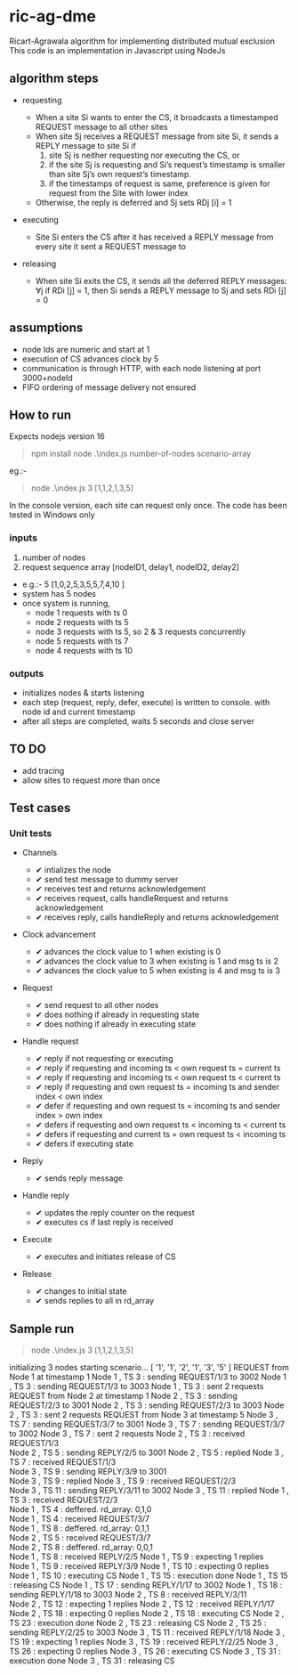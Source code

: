 # ric-ag-dme
Ricart-Agrawala algorithm for implementing distributed mutual exclusion
This code is an implementation in Javascript using NodeJs

## algorithm steps
- requesting
  - When a site Si wants to enter the CS, it broadcasts a timestamped REQUEST message to all other sites
  - When site Sj receives a REQUEST message from site Si, it sends a REPLY message to site Si if 
      1. site Sj is neither requesting nor executing the CS, or 
      2. if the site Sj is requesting and Si’s request’s timestamp is smaller than site Sj’s own request’s timestamp. 
      3. if the timestamps of request is same, preference is given for request from the Site with lower index 
  - Otherwise, the reply is deferred and Sj sets RDj [i] = 1

- executing
  - Site Si enters the CS after it has received a REPLY message from every site it sent a REQUEST message to

- releasing
  - When site Si exits the CS, it sends all the deferred REPLY messages: ∀j if RDi [j] = 1, then Si  sends a REPLY message to Sj and sets RDi [j] = 0

## assumptions
- node Ids are numeric and start at 1
- execution of CS advances clock by 5
- communication is through HTTP, with each node listening at port 3000+nodeId
- FIFO ordering of message delivery not ensured


## How to run
Expects nodejs version 16

> npm install
> node .\index.js number-of-nodes scenario-array

eg.:- 
>node .\index.js 3 [1,1,2,1,3,5]

In the console version, each site can request only once.
The code has been tested in Windows only

### inputs
1. number of nodes
3. request sequence array [nodeID1, delay1, nodeID2, delay2]
  - e.g.:- 5 [1,0,2,5,3,5,5,7,4,10 ]
  - system has 5 nodes 
  - once system is running, 
      - node 1 requests with ts 0
      - node 2 requests with ts 5
      - node 3 requests with ts 5, so 2 & 3 requests concurrently
      - node 5 requests with ts 7
      - node 4 requests with ts 10

### outputs
- initializes nodes & starts listening
- each step (request, reply, defer, execute) is written to console. with node id and current timestamp
- after all steps are completed, waits 5 seconds and close server

## TO DO
- add tracing
- allow sites to request more than once

## Test cases
### Unit tests
- Channels
  - ✔ intializes the node
  - ✔ send test message to dummy server
  - ✔ receives test and returns acknowledgement
  - ✔ receives request, calls handleRequest and returns acknowledgement
  - ✔ receives reply, calls handleReply and returns acknowledgement

- Clock advancement
  -  ✔ advances the clock value to 1 when existing is 0
  -  ✔ advances the clock value to 3 when existing is 1 and msg ts is 2
  -  ✔ advances the clock value to 5 when existing is 4 and msg ts is 3

- Request
  -  ✔ send request to all other nodes
  -  ✔ does nothing if already in requesting state
  -  ✔ does nothing if already in executing state

- Handle request
  -  ✔ reply if not requesting or executing
  -  ✔ reply if requesting and incoming ts < own request ts = current ts       
  -  ✔ reply if requesting and incoming ts < own request ts < current ts       
  -  ✔ reply if requesting and own request ts = incoming ts and sender index < own index
  -  ✔ defer if requesting and own request ts = incoming ts and sender index > own index
  -  ✔ defers if requesting and own request ts < incoming ts < current ts      
  -  ✔ defers if requesting and current ts = own request ts < incoming ts      
  -  ✔ defers if executing state

- Reply
  -  ✔ sends reply message

- Handle reply
  -  ✔ updates the reply counter on the request
  -  ✔ executes cs if last reply is received

- Execute
  -  ✔ executes and initiates release of CS

- Release
  -  ✔ changes to initial state
  -  ✔ sends replies to all in rd_array

## Sample run

> node .\index.js 3 [1,1,2,1,3,5]

initializing 3 nodes
starting scenario...  [ '1', '1', '2', '1', '3', '5' ]
REQUEST from Node 1 at timestamp 1
Node 1 , TS 3 : sending REQUEST/1/3 to 3002
Node 1 , TS 3 : sending REQUEST/1/3 to 3003
Node 1 , TS 3 : sent 2 requests
REQUEST from Node 2 at timestamp 1
Node 2 , TS 3 : sending REQUEST/2/3 to 3001
Node 2 , TS 3 : sending REQUEST/2/3 to 3003
Node 2 , TS 3 : sent 2 requests
REQUEST from Node 3 at timestamp 5
Node 3 , TS 7 : sending REQUEST/3/7 to 3001
Node 3 , TS 7 : sending REQUEST/3/7 to 3002
Node 3 , TS 7 : sent 2 requests
Node 2 , TS 3 : received REQUEST/1/3     
Node 2 , TS 5 : sending REPLY/2/5 to 3001
Node 2 , TS 5 : replied
Node 3 , TS 7 : received REQUEST/1/3       
Node 3 , TS 9 : sending REPLY/3/9 to 3001  
Node 3 , TS 9 : replied
Node 3 , TS 9 : received REQUEST/2/3       
Node 3 , TS 11 : sending REPLY/3/11 to 3002
Node 3 , TS 11 : replied
Node 1 , TS 3 : received REQUEST/2/3       
Node 1 , TS 4 : deffered. rd_array: 0,1,0  
Node 1 , TS 4 : received REQUEST/3/7       
Node 1 , TS 8 : deffered. rd_array: 0,1,1  
Node 2 , TS 5 : received REQUEST/3/7       
Node 2 , TS 8 : deffered. rd_array: 0,0,1  
Node 1 , TS 8 : received REPLY/2/5
Node 1 , TS 9 : expecting 1 replies        
Node 1 , TS 9 : received REPLY/3/9
Node 1 , TS 10 : expecting 0 replies       
Node 1 , TS 10 : executing CS
Node 1 , TS 15 : execution done
Node 1 , TS 15 : releasing CS
Node 1 , TS 17 : sending REPLY/1/17 to 3002
Node 1 , TS 18 : sending REPLY/1/18 to 3003
Node 2 , TS 8 : received REPLY/3/11        
Node 2 , TS 12 : expecting 1 replies
Node 2 , TS 12 : received REPLY/1/17
Node 2 , TS 18 : expecting 0 replies
Node 2 , TS 18 : executing CS
Node 2 , TS 23 : execution done
Node 2 , TS 23 : releasing CS
Node 2 , TS 25 : sending REPLY/2/25 to 3003
Node 3 , TS 11 : received REPLY/1/18
Node 3 , TS 19 : expecting 1 replies
Node 3 , TS 19 : received REPLY/2/25
Node 3 , TS 26 : expecting 0 replies
Node 3 , TS 26 : executing CS
Node 3 , TS 31 : execution done
Node 3 , TS 31 : releasing CS